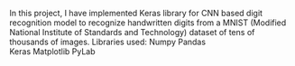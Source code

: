 In this project, I have implemented Keras library for CNN based digit recognition model to recognize handwritten digits from a MNIST (Modified National Institute of Standards and Technology) dataset of tens of thousands of images.
Libraries used:
  Numpy
  Pandas  
  Keras
  Matplotlib
  PyLab
